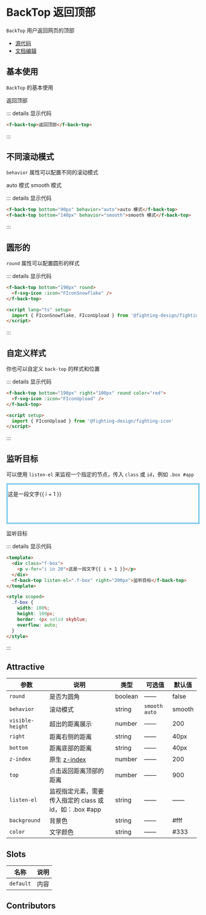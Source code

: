 # BackTop 返回顶部

`BackTop` 用户返回网页的顶部

- [源代码](https://github.com/FightingDesign/fighting-design/tree/master/packages/fighting-design/back-top)
- [文档编辑](https://github.com/FightingDesign/fighting-design/blob/master/docs/docs/components/back-top.md)

## 基本使用

`BackTop` 的基本使用

<f-back-top>返回顶部</f-back-top>

::: details 显示代码

```html
<f-back-top>返回顶部</f-back-top>
```

:::

## 不同滚动模式

`behavior` 属性可以配置不同的滚动模式

<f-back-top bottom="90px" behavior="auto">auto 模式</f-back-top>
<f-back-top bottom="140px" behavior="smooth">smooth 模式</f-back-top>

::: details 显示代码

```html
<f-back-top bottom="90px" behavior="auto">auto 模式</f-back-top>
<f-back-top bottom="140px" behavior="smooth">smooth 模式</f-back-top>
```

:::

## 圆形的

`round` 属性可以配置圆形的样式

<f-back-top bottom="190px" round>
  <f-svg-icon :icon="FIconSnowflake" />
</f-back-top>

::: details 显示代码

```html
<f-back-top bottom="190px" round>
  <f-svg-icon :icon="FIconSnowflake" />
</f-back-top>

<script lang="ts" setup>
  import { FIconSnowflake, FIconUpload } from '@fighting-design/fighting-icon'
</script>
```

:::

## 自定义样式

你也可以自定义 `back-top` 的样式和位置

<f-back-top bottom="190px" right="100px" round color="red">
  <f-svg-icon :icon="FIconUpload" />
</f-back-top>

::: details 显示代码

```html
<f-back-top bottom="190px" right="100px" round color="red">
  <f-svg-icon :icon="FIconUpload" />
</f-back-top>

<script setup>
  import { FIconUpload } from '@fighting-design/fighting-icon'
</script>
```

:::

## 监听目标

可以使用 `listen-el` 来监视一个指定的节点，传入 `class` 或 `id`，例如 `.box #app`

<div class="f-box">
  <p v-for="i in 20">这是一段文字{{ i + 1 }}</p>
</div>

<f-back-top listen-el=".f-box" right="200px">监听目标</f-back-top>

::: details 显示代码

```html
<template>
  <div class="f-box">
    <p v-for="i in 20">这是一段文字{{ i + 1 }}</p>
  </div>
  <f-back-top listen-el=".f-box" right="200px">监听目标</f-back-top>
</template>

<style scoped>
  .f-box {
    width: 100%;
    height: 100px;
    border: 4px solid skyblue;
    overflow: auto;
  }
</style>
```

:::

## Attractive

| 参数             | 说明                                                                     | 类型    | 可选值          | 默认值 |
| ---------------- | ------------------------------------------------------------------------ | ------- | --------------- | ------ |
| `round`          | 是否为圆角                                                               | boolean | ——              | false  |
| `behavior`       | 滚动模式                                                                 | string  | `smooth` `auto` | smooth |
| `visible-height` | 超出的距离展示                                                           | number  | ——              | 200    |
| `right`          | 距离右侧的距离                                                           | string  | ——              | 40px   |
| `bottom`         | 距离底部的距离                                                           | string  | ——              | 40px   |
| `z-index`        | 原生 [z-index](https://developer.mozilla.org/zh-CN/docs/Web/CSS/z-index) | number  | ——              | 200    |
| `top`            | 点击返回距离顶部的距离                                                   | number  | ——              | 900    |
| `listen-el`      | 监视指定元素，需要传入指定的 class 或 id，如：.box #app                  | string  | ——              | ——     |
| `background`     | 背景色                                                                   | string  | ——              | #fff   |
| `color`          | 文字颜色                                                                 | string  | ——              | #333   |

## Slots

| 名称      | 说明 |
| --------- | ---- |
| `default` | 内容 |

## Contributors

<a href="https://github.com/Tyh2001" target="_blank">
  <f-avatar round src="https://avatars.githubusercontent.com/u/73180970?v=4" />
</a>

<a href="https://github.com/XiaoLi-sach" target="_blank">
  <f-avatar round src="https://avatars.githubusercontent.com/u/55753927?v=4" />
</a>

<script setup>
  import { FIconSnowflake, FIconUpload } from '@fighting-design/fighting-icon'
</script>

<style scoped>
  .f-box {
    width: 100%;
    height: 100px;
    border: 4px solid skyblue;
    overflow: auto;
  }
</style>
